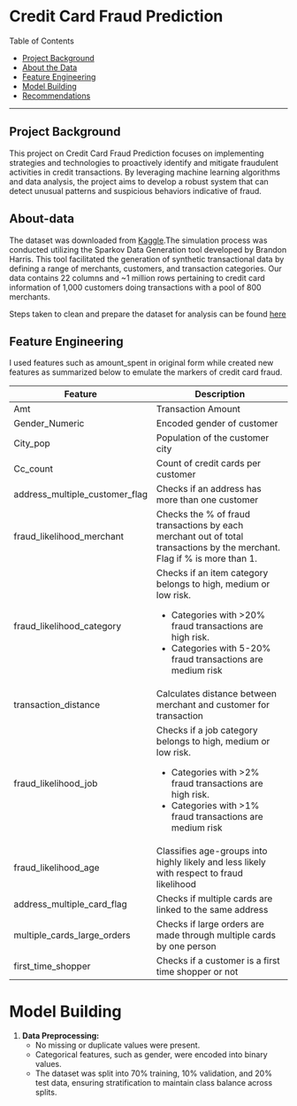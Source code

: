 # Credit Card Fraud Prediction

Table of Contents

- [Project Background](#project-background)
- [About the Data](#about-data)
- [Feature Engineering](#feature-Engineering)
- [Model Building](#model-building)
- [Recommendations](#recommendations)

***

## Project Background
This project on Credit Card Fraud Prediction focuses on implementing strategies and technologies to proactively identify and mitigate fraudulent activities in credit transactions. By leveraging machine learning algorithms and data analysis, the project aims to develop a robust system that can detect unusual patterns and suspicious behaviors indicative of fraud.

## About-data

The dataset was downloaded from [Kaggle](https://www.kaggle.com/datasets/kartik2112/fraud-detection).The simulation process was conducted utilizing the Sparkov Data Generation tool developed by Brandon Harris. This tool facilitated the generation of synthetic transactional data by defining a range of merchants, customers, and transaction categories. Our data contains 22 columns and ~1 million rows pertaining to credit card
information of 1,000 customers doing transactions with a pool of 800 merchants.

Steps taken to clean and prepare the dataset for analysis can be found [here](https://github.com/Shakya24/Masters-projects/blob/main/Customer%20Analytics/Data%20cleaning%20Customer.pdf)


## Feature Engineering

I used features such as amount_spent in original form while created new features as summarized below to emulate the markers of credit card fraud.

| Feature         | Description                         |
|-----------------|-------------------------------------|
| Amt             | Transaction Amount                  |
| Gender_Numeric  | Encoded gender of customer          |
| City_pop        | Population of the customer city     |
| Cc_count        | Count of credit cards per customer  |
| address_multiple_customer_flag  | Checks if an address has more than one customer  |
| fraud_likelihood_merchant  | Checks the % of fraud transactions by each merchant out of total transactions by the merchant. Flag if % is more than 1.|
| fraud_likelihood_category  | Checks if an item category belongs to high, medium or low risk.<ul><li> Categories with >20% fraud transactions are high risk.</li><li> Categories with 5-20% fraud transactions are medium risk</li></ul>|
| transaction_distance  | Calculates distance between merchant and customer for transaction  |
| fraud_likelihood_job  | Checks if a job category belongs to high, medium or low risk.<ul><li>Categories with >2% fraud transactions are high risk.</li><li> Categories with >1% fraud transactions are medium risk</li></ul>|
| fraud_likelihood_age | Classifies age-groups into highly likely and less likely with respect to fraud likelihood |
| address_multiple_card_flag | Checks if multiple cards are linked to the same address |
| multiple_cards_large_orders | Checks if large orders are made through multiple cards by one person |
| first_time_shopper | Checks if a customer is a first time shopper or not |


# Model Building

1. **Data Preprocessing:**
    - No missing or duplicate values were present.
    - Categorical features, such as gender, were encoded into binary values.
    - The dataset was split into 70% training, 10% validation, and 20% test data, ensuring stratification to maintain class balance across splits.
